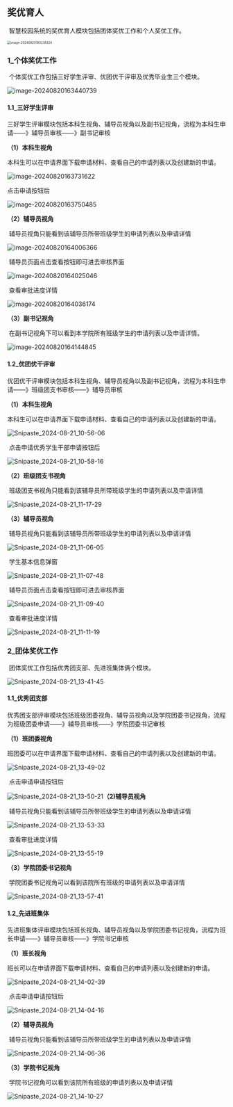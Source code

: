 ## 奖优育人

​		智慧校园系统的奖优育人模块包括团体奖优工作和个人奖优工作。

<img src="https://hebuta219.github.io/images/image-20240820193238324.png" alt="image-20240820193238324" style="zoom:50%;" />



### 1_个体奖优工作

​		个体奖优工作包括三好学生评审、优团优干评审及优秀毕业生三个模块。

![image-20240820163440739](https://hebuta219.github.io/images/image-20240820163440739.png)

#### 1.1_三好学生评审

​		三好学生评审模块包括本科生视角、辅导员视角以及副书记视角，流程为本科生申请——》辅导员审核——》副书记审核



**（1）本科生视角**

​		本科生可以在申请界面下载申请材料、查看自己的申请列表以及创建新的申请。

![image-20240820163731622](https://hebuta219.github.io/images/image-20240820163731622.png)

点击申请按钮后

![image-20240820163750485](https://hebuta219.github.io/images/image-20240820163750485.png)

**（2）辅导员视角**

​		辅导员视角只能看到该辅导员所带班级学生的申请列表以及申请详情

![image-20240820164006366](https://hebuta219.github.io/images/image-20240820164006366.png)

​		辅导员页面点击查看按钮即可进去审核界面

![image-20240820164025046](https://hebuta219.github.io/images/image-20240820164025046.png)

​		查看审批进度详情

![image-20240820164036174](https://hebuta219.github.io/images/image-20240820164036174.png)

**（3）副书记视角**

​		在副书记视角下可以看到本学院所有班级学生的申请列表以及申请详情。

![image-20240820164144845](https://hebuta219.github.io/images/image-20240820164144845.png)

#### 1.2_优团优干评审

​		优团优干评审模块包括本科生视角、辅导员视角以及副书记视角，流程为本科生申请——》班级团支书审核——》辅导员审核



**（1）本科生视角**

​		本科生可以在申请界面下载申请材料、查看自己的申请列表以及创建新的申请。

![Snipaste_2024-08-21_10-56-06](https://hebuta219.github.io/images/Snipaste_2024-08-21_10-56-06.png)

​		点击申请优秀学生干部申请按钮后

![Snipaste_2024-08-21_10-58-16](https://hebuta219.github.io/images/Snipaste_2024-08-21_10-58-16.png)

**（2）班级团支书视角**

​		班级团支书视角只能看到该辅导员所带班级学生的申请列表以及申请详情

![Snipaste_2024-08-21_11-17-29](https://hebuta219.github.io/images/Snipaste_2024-08-21_11-17-29.png)

**（3）辅导员视角**

​		辅导员视角只能看到该辅导员所带班级学生的申请列表以及申请详情

![Snipaste_2024-08-21_11-06-05](https://hebuta219.github.io/images/Snipaste_2024-08-21_11-06-05.png)

​		学生基本信息弹窗

![Snipaste_2024-08-21_11-07-48](https://hebuta219.github.io/images/Snipaste_2024-08-21_11-07-48.png)

​		辅导员页面点击查看按钮即可进去审核界面

![Snipaste_2024-08-21_11-09-40](https://hebuta219.github.io/images/Snipaste_2024-08-21_11-09-40.png)

​		查看审批进度详情

![Snipaste_2024-08-21_11-11-19](https://hebuta219.github.io/images/Snipaste_2024-08-21_11-11-19.png)



### 2_团体奖优工作

​		团体奖优工作包括优秀团支部、先进班集体俩个模块。

![Snipaste_2024-08-21_13-41-45](https://hebuta219.github.io/images/Snipaste_2024-08-21_13-41-45.png)

#### 1.1_优秀团支部

​		优秀团支部评审模块包括班级团委视角、辅导员视角以及学院团委书记视角，流程为班级团委申请——》辅导员审核——》学院团委书记审核



**（1）班团委视角**

​		班团委可以在申请界面下载申请材料、查看自己的申请列表以及创建新的申请。

![Snipaste_2024-08-21_13-49-02](https://hebuta219.github.io/images/Snipaste_2024-08-21_13-49-02.png)

​		点击申请申请按钮后

![Snipaste_2024-08-21_13-50-21](https://hebuta219.github.io/images/Snipaste_2024-08-21_13-50-21.png)**（2)辅导员视角**

​		辅导员视角只能看到该辅导员所带班级学生的申请列表以及申请详情

![Snipaste_2024-08-21_13-53-33](https://hebuta219.github.io/images/Snipaste_2024-08-21_13-53-33.png)

​		查看审批进度详情

![Snipaste_2024-08-21_13-55-19](https://hebuta219.github.io/images/Snipaste_2024-08-21_13-55-19.png)

**（3）学院团委书记视角**

​		学院团委书记视角可以看到该院所有班级的申请列表以及申请详情

![Snipaste_2024-08-21_13-57-41](https://hebuta219.github.io/images/Snipaste_2024-08-21_13-57-41.png)

#### 1.2_先进班集体

​		先进班集体评审模块包括班长视角、辅导员视角以及学院团委书记视角，流程为班长申请——》辅导员审核——》学院书记审核



**（1）班长视角**

​		班长可以在申请界面下载申请材料、查看自己的申请列表以及创建新的申请。

![Snipaste_2024-08-21_14-02-39](https://hebuta219.github.io/images/Snipaste_2024-08-21_14-02-39.png)

​		点击申请申请按钮后

![Snipaste_2024-08-21_14-04-16](https://hebuta219.github.io/images/Snipaste_2024-08-21_14-04-16.png)

**（2）辅导员视角**

​		辅导员视角只能看到该辅导员所带班级学生的申请列表以及申请详情

![Snipaste_2024-08-21_14-06-36](https://hebuta219.github.io/images/Snipaste_2024-08-21_14-06-36.png)

**（3）学院书记视角**

​		学院书记视角可以看到该院所有班级的申请列表以及申请详情

![Snipaste_2024-08-21_14-10-27](https://hebuta219.github.io/images/Snipaste_2024-08-21_14-10-27.png)


